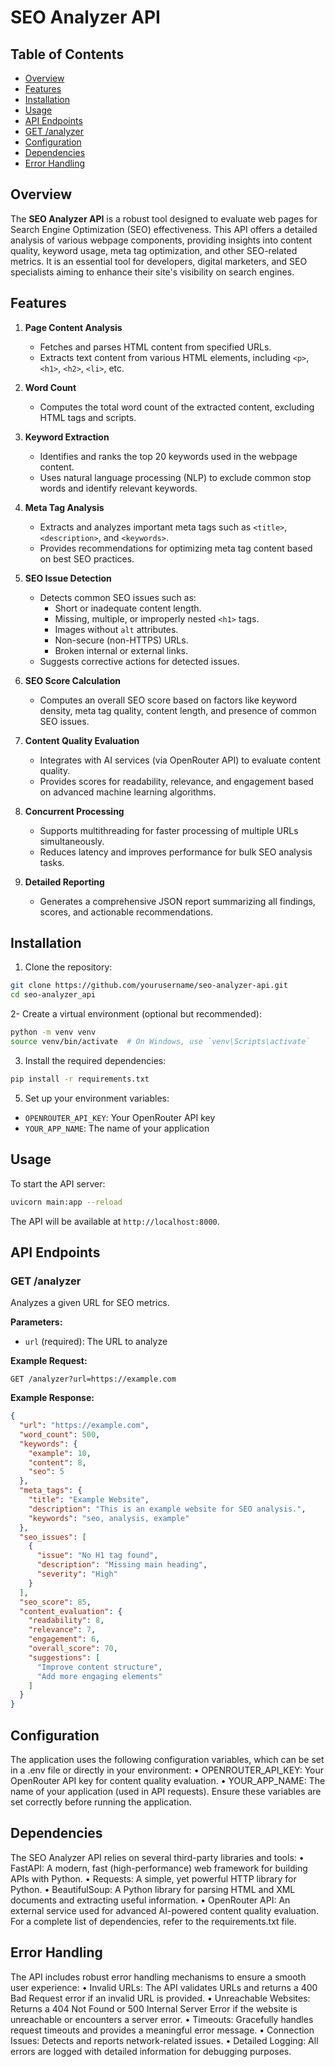 ﻿# SEO Analyzer API

## Table of Contents
- [Overview](#overview)
- [Features](#features)
- [Installation](#installation)
- [Usage](#usage)
- [API Endpoints](#api-endpoints)
- [GET /analyzer](#get-analyzer)
- [Configuration](#configuration)
- [Dependencies](#dependencies)
- [Error Handling](#error-handling)

## Overview

The **SEO Analyzer API** is a robust tool designed to evaluate web pages for Search Engine Optimization (SEO) effectiveness. This API offers a detailed analysis of various webpage components, providing insights into content quality, keyword usage, meta tag optimization, and other SEO-related metrics. It is an essential tool for developers, digital marketers, and SEO specialists aiming to enhance their site's visibility on search engines.

## Features

1. **Page Content Analysis**
   - Fetches and parses HTML content from specified URLs.
   - Extracts text content from various HTML elements, including `<p>`, `<h1>`, `<h2>`, `<li>`, etc.

2. **Word Count**
   - Computes the total word count of the extracted content, excluding HTML tags and scripts.

3. **Keyword Extraction**
   - Identifies and ranks the top 20 keywords used in the webpage content.
   - Uses natural language processing (NLP) to exclude common stop words and identify relevant keywords.

4. **Meta Tag Analysis**
   - Extracts and analyzes important meta tags such as `<title>`, `<description>`, and `<keywords>`.
   - Provides recommendations for optimizing meta tag content based on best SEO practices.

5. **SEO Issue Detection**
   - Detects common SEO issues such as:
     - Short or inadequate content length.
     - Missing, multiple, or improperly nested `<h1>` tags.
     - Images without `alt` attributes.
     - Non-secure (non-HTTPS) URLs.
     - Broken internal or external links.
   - Suggests corrective actions for detected issues.

6. **SEO Score Calculation**
   - Computes an overall SEO score based on factors like keyword density, meta tag quality, content length, and presence of common SEO issues.

7. **Content Quality Evaluation**
   - Integrates with AI services (via OpenRouter API) to evaluate content quality.
   - Provides scores for readability, relevance, and engagement based on advanced machine learning algorithms.

8. **Concurrent Processing**
   - Supports multithreading for faster processing of multiple URLs simultaneously.
   - Reduces latency and improves performance for bulk SEO analysis tasks.

9. **Detailed Reporting**
   - Generates a comprehensive JSON report summarizing all findings, scores, and actionable recommendations.


## Installation

1. Clone the repository:
```bash
git clone https://github.com/yourusername/seo-analyzer-api.git
cd seo-analyzer_api
```
2- Create a virtual environment (optional but recommended):
```bash
python -m venv venv
source venv/bin/activate  # On Windows, use `venv\Scripts\activate`
```
3. Install the required dependencies:
```bash
pip install -r requirements.txt
```

5. Set up your environment variables:
- `OPENROUTER_API_KEY`: Your OpenRouter API key
- `YOUR_APP_NAME`: The name of your application

## Usage

To start the API server:
```bash
uvicorn main:app --reload
```
The API will be available at `http://localhost:8000`.

## API Endpoints

### GET /analyzer

Analyzes a given URL for SEO metrics.

**Parameters:**
- `url` (required): The URL to analyze

**Example Request:**
```curl
GET /analyzer?url=https://example.com
```

**Example Response:**
```json
{
  "url": "https://example.com",
  "word_count": 500,
  "keywords": {
    "example": 10,
    "content": 8,
    "seo": 5
  },
  "meta_tags": {
    "title": "Example Website",
    "description": "This is an example website for SEO analysis.",
    "keywords": "seo, analysis, example"
  },
  "seo_issues": [
    {
      "issue": "No H1 tag found",
      "description": "Missing main heading",
      "severity": "High"
    }
  ],
  "seo_score": 85,
  "content_evaluation": {
    "readability": 8,
    "relevance": 7,
    "engagement": 6,
    "overall_score": 70,
    "suggestions": [
      "Improve content structure",
      "Add more engaging elements"
    ]
  }
}
```
## Configuration
The application uses the following configuration variables, which can be set in a .env file or directly in your environment:
    • OPENROUTER_API_KEY: Your OpenRouter API key for content quality evaluation.
    • YOUR_APP_NAME: The name of your application (used in API requests).
Ensure these variables are set correctly before running the application.

## Dependencies
The SEO Analyzer API relies on several third-party libraries and tools:
    • FastAPI: A modern, fast (high-performance) web framework for building APIs with Python.
    • Requests: A simple, yet powerful HTTP library for Python.
    • BeautifulSoup: A Python library for parsing HTML and XML documents and extracting useful information.
    • OpenRouter API: An external service used for advanced AI-powered content quality evaluation.
For a complete list of dependencies, refer to the requirements.txt file.

## Error Handling
The API includes robust error handling mechanisms to ensure a smooth user experience:
    • Invalid URLs: The API validates URLs and returns a 400 Bad Request error if an invalid URL is provided.
    • Unreachable Websites: Returns a 404 Not Found or 500 Internal Server Error if the website is unreachable or encounters a server error.
    • Timeouts: Gracefully handles request timeouts and provides a meaningful error message.
    • Connection Issues: Detects and reports network-related issues.
    • Detailed Logging: All errors are logged with detailed information for debugging purposes.


